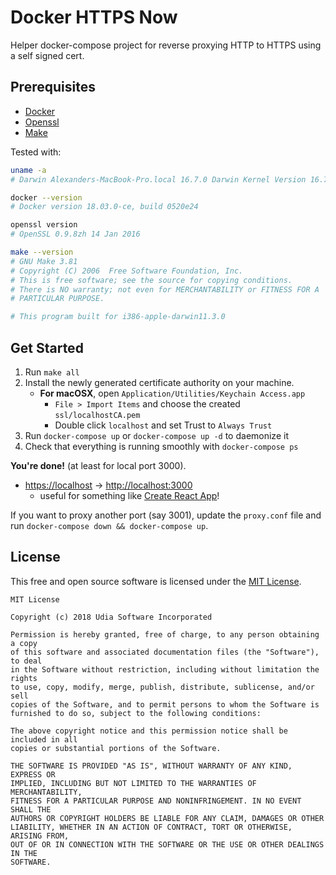 # Docker HTTPS Now

Helper docker-compose project for reverse proxying HTTP to HTTPS using a self signed cert.

## Prerequisites

- [Docker](https://docs.docker.com/install/)
- [Openssl](https://www.openssl.org/source/)
- [Make](https://www.gnu.org/software/make/)

Tested with:

```bash
uname -a
# Darwin Alexanders-MacBook-Pro.local 16.7.0 Darwin Kernel Version 16.7.0: Tue Jan 30 11:27:06 PST 2018; root:xnu-3789.73.11~1/RELEASE_X86_64 x86_64

docker --version
# Docker version 18.03.0-ce, build 0520e24

openssl version
# OpenSSL 0.9.8zh 14 Jan 2016

make --version
# GNU Make 3.81
# Copyright (C) 2006  Free Software Foundation, Inc.
# This is free software; see the source for copying conditions.
# There is NO warranty; not even for MERCHANTABILITY or FITNESS FOR A
# PARTICULAR PURPOSE.

# This program built for i386-apple-darwin11.3.0
```

## Get Started

1. Run `make all`
2. Install the newly generated certificate authority on your machine.
    - **For macOSX**, open `Application/Utilities/Keychain Access.app`
        - `File > Import Items` and choose the created `ssl/localhostCA.pem`
        - Double click `localhost` and set Trust to `Always Trust`
4. Run `docker-compose up` or `docker-compose up -d` to daemonize it
5. Check that everything is running smoothly with `docker-compose ps`

**You're done!** (at least for local port 3000).

* <a href="https://localhost">https://localhost</a> &rightarrow; <a href="http://localhost:3000">http://localhost:3000</a>
    * useful for something like [Create React App](https://github.com/facebook/create-react-app)!

If you want to proxy another port (say 3001), update the `proxy.conf` file and run `docker-compose down && docker-compose up`.

## License

This free and open source software is licensed under the [MIT License](LICENSE).

```text
MIT License

Copyright (c) 2018 Udia Software Incorporated

Permission is hereby granted, free of charge, to any person obtaining a copy
of this software and associated documentation files (the "Software"), to deal
in the Software without restriction, including without limitation the rights
to use, copy, modify, merge, publish, distribute, sublicense, and/or sell
copies of the Software, and to permit persons to whom the Software is
furnished to do so, subject to the following conditions:

The above copyright notice and this permission notice shall be included in all
copies or substantial portions of the Software.

THE SOFTWARE IS PROVIDED "AS IS", WITHOUT WARRANTY OF ANY KIND, EXPRESS OR
IMPLIED, INCLUDING BUT NOT LIMITED TO THE WARRANTIES OF MERCHANTABILITY,
FITNESS FOR A PARTICULAR PURPOSE AND NONINFRINGEMENT. IN NO EVENT SHALL THE
AUTHORS OR COPYRIGHT HOLDERS BE LIABLE FOR ANY CLAIM, DAMAGES OR OTHER
LIABILITY, WHETHER IN AN ACTION OF CONTRACT, TORT OR OTHERWISE, ARISING FROM,
OUT OF OR IN CONNECTION WITH THE SOFTWARE OR THE USE OR OTHER DEALINGS IN THE
SOFTWARE.
```